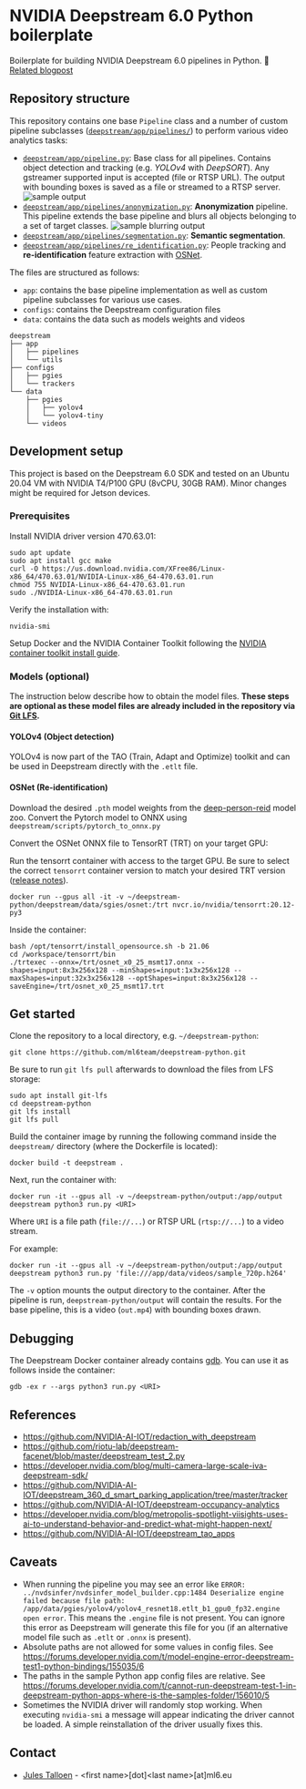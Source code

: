 # NVIDIA Deepstream 6.0 Python boilerplate
Boilerplate for building NVIDIA Deepstream 6.0 pipelines in Python.
📖[Related blogpost](https://blog.ml6.eu/getting-started-with-custom-nvidia-deepstream-6-0-pipelines-in-python-935154dd9237)

## Repository structure
This repository contains one base `Pipeline` class and a number of custom pipeline subclasses ([`deepstream/app/pipelines/`](https://github.com/ml6team/deepstream-python/tree/master/deepstream/app/pipelines)) to perform various video analytics tasks:
- [`deepstream/app/pipeline.py`](https://github.com/ml6team/deepstream-python/blob/master/deepstream/app/pipeline.py): Base class for all pipelines. Contains object detection and tracking (e.g. *YOLOv4* with *DeepSORT*). Any gstreamer supported input is accepted (file or RTSP URL). The output with bounding boxes is saved as a file or streamed to a RTSP server.
 ![sample output](docs/assets/pgie-nvdcf.gif)
- [`deepstream/app/pipelines/anonymization.py`](https://github.com/ml6team/deepstream-python/blob/master/deepstream/app/pipelines/anonymization.py): **Anonymization** pipeline. This pipeline extends the base pipeline and blurs all objects belonging to a set of target classes.
 ![sample blurring output](docs/assets/yolov4-nvdcf-blurring.gif)
- [`deepstream/app/pipelines/segmentation.py`](https://github.com/ml6team/deepstream-python/blob/master/deepstream/app/pipelines/segmentation.py): **Semantic segmentation**.
- [`deepstream/app/pipelines/re_identification.py`](https://github.com/ml6team/deepstream-python/blob/master/deepstream/app/pipelines/re_identification.py): People tracking and **re-identification** feature extraction with [OSNet](https://github.com/KaiyangZhou/deep-person-reid).


The files are structured as follows:
- `app`: contains the base pipeline implementation as well as custom pipeline subclasses for various use cases.
- `configs`: contains the Deepstream configuration files
- `data`: contains the data such as models weights and videos

```
deepstream
├── app
│   ├── pipelines
│   └── utils
├── configs
│   ├── pgies
│   └── trackers
└── data
    ├── pgies
    │   ├── yolov4
    │   └── yolov4-tiny
    └── videos
```

## Development setup

This project is based on the Deepstream 6.0 SDK and tested on an Ubuntu 20.04 VM with NVIDIA T4/P100 GPU (8vCPU, 30GB RAM). Minor changes might be required for Jetson devices.

### Prerequisites
Install NVIDIA driver version 470.63.01:
```shell
sudo apt update
sudo apt install gcc make
curl -O https://us.download.nvidia.com/XFree86/Linux-x86_64/470.63.01/NVIDIA-Linux-x86_64-470.63.01.run
chmod 755 NVIDIA-Linux-x86_64-470.63.01.run
sudo ./NVIDIA-Linux-x86_64-470.63.01.run
```

Verify the installation with:
```shell
nvidia-smi
```

Setup Docker and the NVIDIA Container Toolkit following the [NVIDIA container toolkit install guide](https://docs.nvidia.com/datacenter/cloud-native/container-toolkit/install-guide.html#docker).

### Models (optional)
The instruction below describe how to obtain the model files. **These steps are optional as these model files are already included in the repository via [Git LFS](https://git-lfs.github.com/).**

#### YOLOv4 (Object detection)
YOLOv4 is now part of the TAO (Train, Adapt and Optimize) toolkit and can be used in Deepstream directly with the `.etlt` file.

#### OSNet (Re-identification)
Download the desired `.pth` model weights from the [deep-person-reid](https://github.com/KaiyangZhou/deep-person-reid) model zoo. 
Convert the Pytorch model to ONNX using `deepstream/scripts/pytorch_to_onnx.py`

Convert the OSNet ONNX file to TensorRT (TRT) on your target GPU:

Run the tensorrt container with access to the target GPU. Be sure to select the correct `tensorrt` container version to match your desired TRT version ([release notes](https://docs.nvidia.com/deeplearning/tensorrt/container-release-notes/index.html)).
```shell
docker run --gpus all -it -v ~/deepstream-python/deepstream/data/sgies/osnet:/trt nvcr.io/nvidia/tensorrt:20.12-py3
```

Inside the container:
```shell
bash /opt/tensorrt/install_opensource.sh -b 21.06
cd /workspace/tensorrt/bin
./trtexec --onnx=/trt/osnet_x0_25_msmt17.onnx --shapes=input:8x3x256x128 --minShapes=input:1x3x256x128 --maxShapes=input:32x3x256x128 --optShapes=input:8x3x256x128 --saveEngine=/trt/osnet_x0_25_msmt17.trt
```

## Get started
Clone the repository to a local directory, e.g. `~/deepstream-python`:
```shell
git clone https://github.com/ml6team/deepstream-python.git
```
Be sure to run `git lfs pull` afterwards to download the files from LFS storage:
```shell
sudo apt install git-lfs
cd deepstream-python
git lfs install
git lfs pull
```

Build the container image by running the following command inside the `deepstream/` directory (where the Dockerfile is located):
```shell
docker build -t deepstream .
```

Next, run the container with:
```shell
docker run -it --gpus all -v ~/deepstream-python/output:/app/output deepstream python3 run.py <URI>
```
Where `URI` is a file path (`file://...`) or RTSP URL (`rtsp://...`) to a video stream.

For example:
```shell
docker run -it --gpus all -v ~/deepstream-python/output:/app/output deepstream python3 run.py 'file:///app/data/videos/sample_720p.h264'
```
The `-v` option mounts the output directory to the container. After the pipeline is run, `deepstream-python/output` will contain the results. For the base pipeline, this is a video (`out.mp4`) with bounding boxes drawn.

## Debugging
The Deepstream Docker container already contains [gdb](https://www.gnu.org/software/gdb/). You can use it as follows inside the container:
```shell
gdb -ex r --args python3 run.py <URI>
```

## References
- https://github.com/NVIDIA-AI-IOT/redaction_with_deepstream
- https://github.com/riotu-lab/deepstream-facenet/blob/master/deepstream_test_2.py
- https://developer.nvidia.com/blog/multi-camera-large-scale-iva-deepstream-sdk/
- https://github.com/NVIDIA-AI-IOT/deepstream_360_d_smart_parking_application/tree/master/tracker
- https://github.com/NVIDIA-AI-IOT/deepstream-occupancy-analytics
- https://developer.nvidia.com/blog/metropolis-spotlight-viisights-uses-ai-to-understand-behavior-and-predict-what-might-happen-next/
- https://github.com/NVIDIA-AI-IOT/deepstream_tao_apps

## Caveats
- When running the pipeline you may see an error like `ERROR: ../nvdsinfer/nvdsinfer_model_builder.cpp:1484 Deserialize engine failed because file path: /app/data/pgies/yolov4/yolov4_resnet18.etlt_b1_gpu0_fp32.engine open error`. This means the `.engine` file is not present. You can ignore this error as Deepstream will generate this file for you (if an alternative model file such as `.etlt` or `.onnx` is present).
- Absolute paths are not allowed for some values in config files. See https://forums.developer.nvidia.com/t/model-engine-error-deepstream-test1-python-bindings/155035/6
- The paths in the sample Python app config files are relative. See https://forums.developer.nvidia.com/t/cannot-run-deepstream-test-1-in-deepstream-python-apps-where-is-the-samples-folder/156010/5
- Sometimes the NVIDIA driver will randomly stop working. When executing `nvidia-smi` a message will appear indicating the driver cannot be loaded. A simple reinstallation of the driver usually fixes this.

## Contact
- [Jules Talloen](https://julestalloen.eu/) - \<first name>[dot]\<last name>[at]ml6.eu
